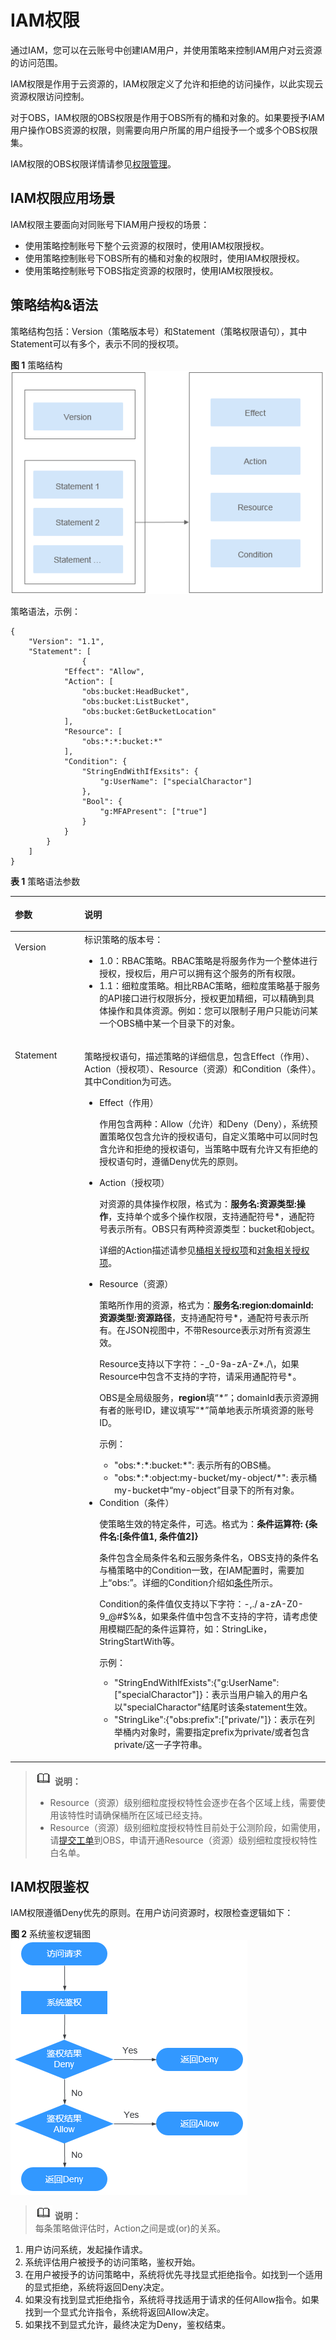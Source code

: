 # IAM权限<a name="obs_03_0110"></a>

通过IAM，您可以在云账号中创建IAM用户，并使用策略来控制IAM用户对云资源的访问范围。

IAM权限是作用于云资源的，IAM权限定义了允许和拒绝的访问操作，以此实现云资源权限访问控制。

对于OBS，IAM权限的OBS权限是作用于OBS所有的桶和对象的。如果要授予IAM用户操作OBS资源的权限，则需要向用户所属的用户组授予一个或多个OBS权限集。

IAM权限的OBS权限详情请参见[权限管理](https://support.huaweicloud.com/productdesc-obs/obs_03_0045.html)。

## IAM权限应用场景<a name="section01904185241"></a>

IAM权限主要面向对同账号下IAM用户授权的场景：

-   使用策略控制账号下整个云资源的权限时，使用IAM权限授权。
-   使用策略控制账号下OBS所有的桶和对象的权限时，使用IAM权限授权。
-   使用策略控制账号下OBS指定资源的权限时，使用IAM权限授权。

## 策略结构&语法<a name="section9268135516548"></a>

策略结构包括：Version（策略版本号）和Statement（策略权限语句），其中Statement可以有多个，表示不同的授权项。

**图 1**  策略结构<a name="fig96590586581"></a>  
![](figures/策略结构.png "策略结构")

策略语法，示例：

```
{
	"Version": "1.1",
	"Statement": [
                {
			"Effect": "Allow",
			"Action": [
				"obs:bucket:HeadBucket",
				"obs:bucket:ListBucket",
				"obs:bucket:GetBucketLocation"
			],
			"Resource": [
				"obs:*:*:bucket:*"
			],
			"Condition": {
				"StringEndWithIfExsits": {
					"g:UserName": ["specialCharactor"]
				},
				"Bool": {
					"g:MFAPresent": ["true"]
				}
			}
		}
	]
}
```

**表 1**  策略语法参数

<a name="table987212714414"></a>
<table><thead align="left"><tr id="row19873102713411"><th class="cellrowborder" valign="top" width="22.09%" id="mcps1.2.3.1.1"><p id="p178737272043"><a name="p178737272043"></a><a name="p178737272043"></a>参数</p>
</th>
<th class="cellrowborder" valign="top" width="77.91%" id="mcps1.2.3.1.2"><p id="p1887302718414"><a name="p1887302718414"></a><a name="p1887302718414"></a>说明</p>
</th>
</tr>
</thead>
<tbody><tr id="row17873027842"><td class="cellrowborder" valign="top" width="22.09%" headers="mcps1.2.3.1.1 "><p id="p48732027743"><a name="p48732027743"></a><a name="p48732027743"></a>Version</p>
</td>
<td class="cellrowborder" valign="top" width="77.91%" headers="mcps1.2.3.1.2 "><div class="p" id="p829912213615"><a name="p829912213615"></a><a name="p829912213615"></a>标识策略的版本号：<a name="ul1484412128619"></a><a name="ul1484412128619"></a><ul id="ul1484412128619"><li>1.0：RBAC策略。RBAC策略是将服务作为一个整体进行授权，授权后，用户可以拥有这个服务的所有权限。</li><li>1.1：细粒度策略。相比RBAC策略，细粒度策略基于服务的API接口进行权限拆分，授权更加精细，可以精确到具体操作和具体资源。例如：您可以限制子用户只能访问某一个OBS桶中某一个目录下的对象。</li></ul>
</div>
</td>
</tr>
<tr id="row187317273414"><td class="cellrowborder" valign="top" width="22.09%" headers="mcps1.2.3.1.1 "><p id="p108731927249"><a name="p108731927249"></a><a name="p108731927249"></a>Statement</p>
</td>
<td class="cellrowborder" valign="top" width="77.91%" headers="mcps1.2.3.1.2 "><p id="p17113185672413"><a name="p17113185672413"></a><a name="p17113185672413"></a>策略授权语句，描述策略的详细信息，包含Effect（作用）、Action（授权项）、Resource（资源）和Condition（条件）。其中Condition为可选。</p>
<div class="p" id="p151471577233"><a name="p151471577233"></a><a name="p151471577233"></a><a name="ul1802181615716"></a><a name="ul1802181615716"></a><ul id="ul1802181615716"><li>Effect（作用）<p id="p1880291618711"><a name="p1880291618711"></a><a name="p1880291618711"></a>作用包含两种：Allow（允许）和Deny（Deny），系统预置策略仅包含允许的授权语句，自定义策略中可以同时包含允许和拒绝的授权语句，当策略中既有允许又有拒绝的授权语句时，遵循Deny优先的原则。</p>
</li><li>Action（授权项）<p id="p14803201610710"><a name="p14803201610710"></a><a name="p14803201610710"></a>对资源的具体操作权限，格式为：<strong id="b192646334347"><a name="b192646334347"></a><a name="b192646334347"></a>服务名:资源类型:操作</strong>，支持单个或多个操作权限，支持通配符号*，通配符号表示所有。OBS只有两种资源类型：bucket和object。</p>
<p id="p14722126133617"><a name="p14722126133617"></a><a name="p14722126133617"></a>详细的Action描述请参见<a href="https://support.huaweicloud.com/api-obs/obs_04_0111.html" target="_blank" rel="noopener noreferrer">桶相关授权项</a>和<a href="https://support.huaweicloud.com/api-obs/obs_04_0112.html" target="_blank" rel="noopener noreferrer">对象相关授权项</a>。</p>
</li><li>Resource（资源）<p id="p1323103805814"><a name="p1323103805814"></a><a name="p1323103805814"></a>策略所作用的资源，格式为：<strong id="b3224387586"><a name="b3224387586"></a><a name="b3224387586"></a>服务名:region:domainId:资源类型:资源路径</strong>，支持通配符号*，通配符号表示所有。在JSON视图中，不带Resource表示对所有资源生效。</p>
<p id="p171041029163018"><a name="p171041029163018"></a><a name="p171041029163018"></a>Resource支持以下字符：-_0-9a-zA-Z*./\，如果Resource中包含不支持的字符，请采用通配符号*。</p>
<p id="p8573162614402"><a name="p8573162614402"></a><a name="p8573162614402"></a>OBS是全局级服务，<strong id="b7753174784018"><a name="b7753174784018"></a><a name="b7753174784018"></a>region</strong>填“*”；domainId表示资源拥有者的账号ID，建议填写“*”简单地表示所填资源的账号ID。</p>
<p id="p117043393813"><a name="p117043393813"></a><a name="p117043393813"></a>示例：</p>
<a name="ul1640191817385"></a><a name="ul1640191817385"></a><ul id="ul1640191817385"><li>"obs:*:*:bucket:*": 表示所有的OBS桶。</li><li>"obs:*:*:object:my-bucket/my-object/*": 表示桶my-bucket中<span class="filepath" id="filepath13157218163918"><a name="filepath13157218163918"></a><a name="filepath13157218163918"></a>“my-object”</span>目录下的所有对象。</li></ul>
</li><li>Condition（条件）<p id="p5436173893114"><a name="p5436173893114"></a><a name="p5436173893114"></a>使策略生效的特定条件，可选。格式为：<strong id="b182541230153918"><a name="b182541230153918"></a><a name="b182541230153918"></a>条件运算符: {条件名:[条件值1, 条件值2]}</strong></p>
<p id="p1836271573211"><a name="p1836271573211"></a><a name="p1836271573211"></a>条件包含全局条件名和云服务条件名，OBS支持的条件名与桶策略中的Condition一致，在IAM配置时，需要加上“obs:”。详细的Condition介绍如<a href="条件.md">条件</a>所示。</p>
<p id="p47313304358"><a name="p47313304358"></a><a name="p47313304358"></a>Condition的条件值仅支持以下字符：-,./ a-zA-Z0-9_@#$%&amp;，如果条件值中包含不支持的字符，请考虑使用模糊匹配的条件运算符，如：StringLike，StringStartWith等。</p>
<p id="p2065131212304"><a name="p2065131212304"></a><a name="p2065131212304"></a>示例：</p>
<a name="ul1651171243020"></a><a name="ul1651171243020"></a><ul id="ul1651171243020"><li>"StringEndWithIfExists":{"g:UserName":["specialCharactor"]}：表示当用户输入的用户名以"specialCharactor"结尾时该条statement生效。</li><li>"StringLike":{"obs:prefix":["private/"]}：表示在列举桶内对象时，需要指定prefix为private/或者包含private/这一子字符串。</li></ul>
</li></ul>
</div>
</td>
</tr>
</tbody>
</table>

>![](public_sys-resources/icon-note.gif) **说明：**   
>-   Resource（资源）级别细粒度授权特性会逐步在各个区域上线，需要使用该特性时请确保桶所在区域已经支持。  
>-   Resource（资源）级别细粒度授权特性目前处于公测阶段，如需使用，请[提交工单](https://console.huaweicloud.com/ticket/?locale=zh-cn#/ticketindex/business?productTypeId=2a129f7ed0b543c6b92d73e2c26aa590&subTypeId=-1&type=2)到OBS，申请开通Resource（资源）级别细粒度授权特性白名单。  

## IAM权限鉴权<a name="section477513429495"></a>

IAM权限遵循Deny优先的原则。在用户访问资源时，权限检查逻辑如下：

**图 2**  系统鉴权逻辑图<a name="fig1757455075016"></a>  
![](figures/系统鉴权逻辑图.png "系统鉴权逻辑图")

>![](public_sys-resources/icon-note.gif) **说明：**   
>每条策略做评估时，Action之间是或\(or\)的关系。  

1.  用户访问系统，发起操作请求。
2.  系统评估用户被授予的访问策略，鉴权开始。
3.  在用户被授予的访问策略中，系统将优先寻找显式拒绝指令。如找到一个适用的显式拒绝，系统将返回Deny决定。
4.  如果没有找到显式拒绝指令，系统将寻找适用于请求的任何Allow指令。如果找到一个显式允许指令，系统将返回Allow决定。
5.  如果找不到显式允许，最终决定为Deny，鉴权结束。

